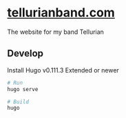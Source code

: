 # [tellurianband.com](https://tellurianband.com)

The website for my band Tellurian

## Develop

Install Hugo v0.111.3 Extended or newer

```sh
# Run
hugo serve

# Build
hugo
```
